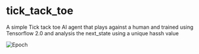 # tick_tack_toe
A simple Tick tack toe AI agent that plays against a human and trained using Tensorflow 2.0 and analysis the next_state using a unique hassh value

![Epoch](https://github.com/vigneshyaadav27/tick_tack_toe/blob/master/1.png?raw=true)

